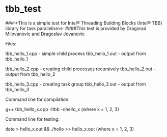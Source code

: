 # tbb_test
###->This is a simple test for Intel® Threading Building Blocks (Intel® TBB) library for task parallelism<-
####This test is provided by Dragorad Milovanovic and Dragoslav Jovanovic

Files:

tbb_hello_1.cpp - simple child process
tbb_hello_1.out - output from tbb_hello_1

tbb_hello_2.cpp - creating child processes recursively
tbb_hello_2.out - output from tbb_hello_2

tbb_hello_3.cpp - creating task group
tbb_hello_3.out - output from tbb_hello_3

Command line for compilation:

g++ tbb_hello_x.cpp -ltbb -ohello_x (where x = 1, 2, 3)

Command line for testing:

date > hello_x.out && ./hello >> hello_x.out (where x = 1, 2, 3)

